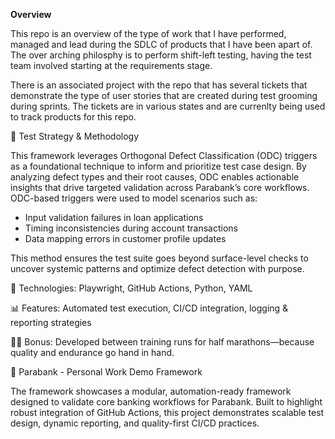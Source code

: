 **Overview**

This repo is an overview of the type of work that I have performed, managed and lead during the SDLC of products that I have been apart of. The over arching philosphy is to perform shift-left testing, having the test team involved starting at the requirements stage.

There is an associated project with the repo that has several tickets that demonstrate the type of user stories that are created during test grooming during sprints. The tickets are in various states and are currenlty being used to track products for this repo.

📘 Test Strategy & Methodology

This framework leverages Orthogonal Defect Classification (ODC) triggers as a foundational technique to inform and prioritize test case design. By analyzing defect types and their root causes, ODC enables actionable insights that drive targeted validation across Parabank’s core workflows.
ODC-based triggers were used to model scenarios such as:

- Input validation failures in loan applications
- Timing inconsistencies during account transactions
- Data mapping errors in customer profile updates

This method ensures the test suite goes beyond surface-level checks to uncover systemic patterns and optimize defect detection with purpose.

🔧 Technologies: Playwright, GitHub Actions, Python, YAML

📊 Features: Automated test execution, CI/CD integration, logging & reporting strategies

🏃‍♂️ Bonus: Developed between training runs for half marathons—because quality and endurance go hand in hand.

🏦 Parabank - Personal Work Demo Framework

The framework showcases a modular, automation-ready framework designed to validate core banking workflows for Parabank. Built to highlight robust integration of GitHub Actions, this project demonstrates scalable test design, dynamic reporting, and quality-first CI/CD practices.






